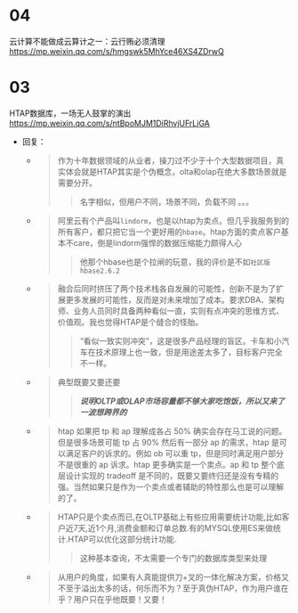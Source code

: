 
# 04

云计算不能做成云算计之一：云行贿必须清理 https://mp.weixin.qq.com/s/hmgswk5MhYce46XS4ZDrwQ

# 03

HTAP数据库，一场无人鼓掌的演出 https://mp.weixin.qq.com/s/ntBpoMJM1DiRhvjUFrLjGA
- 回复：
  * > 作为十年数据领域的从业者，操刀过不少于十个大型数据项目，真实体会就是HTAP其实是个伪概念，olta和olap在绝大多数场景就是需要分开。
    >> 名字相似，但用户不同，场景不同，负载不同 。。。
  * > 阿里云有个产品叫`lindorm`，也是以htap为卖点。但几乎我服务到的所有客户，都只把它当一个更好用的`hbase`。htap方面的卖点客户基本不care，倒是lindorm强悍的数据压缩能力颇得人心
    >> 他那个hbase也是个拉闸的玩意，我的评价是不如`社区版hbase2.6.2`
  * > 融合后同时挤压了两个技术栈各自发展的可能性，创新不是为了扩展更多发展的可能性，反而是对未来增加了成本。要求DBA、架构师、业务人员同时具备两种看似一直，实则有点冲突的思维方式、价值观。我也觉得HTAP是个缝合的怪胎。
    >> “看似一致实则冲突”，这是很多产品经理的盲区。卡车和小汽车在技术原理上也一致，但是用途差太多了，目标客户完全不一样。
  * > 典型既要又要还要
    >> ***说明OLTP或OLAP市场容量都不够大家吃饱饭，所以又来了一波想跨界的***
  * > htap 如果把 tp 和 ap 理解成各占 50% 确实会存在马工说的问题。但是很多场景可能 tp 占 90% 然后有一部分 ap 的需求，htap 是可以满足客户的诉求的。例如 ob 可以重 tp，但是同时满足用户部分不是很重的 ap 诉求。htap 更多确实是一个卖点。ap 和 tp 整个底层设计实现的 tradeoff 是不同的，既要又要终归还是没有专精的强。当然如果只是作为一个卖点或者辅助的特性那么也是可以理解的了。
  * > HTAP只是个卖点而已,在OLTP基础上有些应用需要统计功能,比如客户近7天,近1个月,消费金额和订单总数.有的MYSQL使用ES来做统计.HTAP可以优化这部分统计功能.
    >> 这种基本查询，不太需要一个专门的数据库类型来处理
  * > 从用户的角度，如果有人真能提供刀+叉的一体化解决方案，价格又不至于溢出太多的话，何乐而不为？至于真伪HTAP，作为用户谁在乎？用户只在乎他既要！又要！
